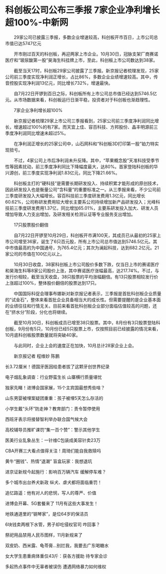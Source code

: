 # 科创板公司公布三季报 7家企业净利增长超100%-中新网

　　29家公司已披露三季报，多数企业增速较高，科创板开市百日，上市公司总市值已达5747亿元

　　开市刚过百天的科创板，再迎两家上市企业。10月30日，冠脉支架厂商赛诺医疗和“玻尿酸第一股”昊海生科挂牌上市，至此，科创板上市公司数达到38家。

　　截至当天17时，科创板29家公司披露了三季报。新京报记者梳理发现，25家公司前三季度实现净利润正增长，占比86%，多数企业业绩增速较高。其中，传音控股实现净利润13亿元，同比增长732%，增速最快。

　　自7月22日开锣到百日之际，科创板所有上市公司总市值已经达到5746.5亿元。从市场数据来看，科创板运行日渐平稳，投资者对于科创板也渐趋理性。

　　7家企业净利增长超100%

　　新京报记者梳理29家上市公司三季报看到，25家公司前三季度净利润同比增长，增速超过100%的有7家。而天宜上佳、容百科技、方邦股份、晶丰明源前三季度净利润同比增速未超过5%。

　　在净利润正增长的25家公司中，山石网科和“科创板3D打印第一股”铂力特实现扭亏。

　　不过，4家公司上市后净利润未升反降。其中，“苹果概念股”天准科技受季节性等因素扰动，前三季度净利同比下降幅度最大，达80%。首家登陆科创板的华兴源创，前三季度实现净利润1.83亿元，同比下降21.66%。

　　科创板主打的“硬科技”是需要长期研发投入、持续积累才能形成的原创技术，因此研发投入也是衡量公司“含科量”的重要标准之一。从三季报来看，不少公司前三季度研发投入大幅增长。容百科技前三季度研发费用1.3亿元，同比增长60.62%，公司称研发费用较大增长主要系公司持续增加新产品研发投入；光峰科技前三季度研发费用1.37亿，同比增加65.01%，主要系研发投入加大、研发人员增加导致人力支出增加，及研发相关检测认证等专业服务支出增加。

　　17只股票股价翻倍

　　自7月22日开锣至10月29日，科创板开市满100天，其成员已从最初的25家上市公司增至36家，诞生了6只百元股，所有上市公司总市值达到5746.5亿元。其中市值最高的为中国通号，为765.4亿元；其次为澜起科技，达到682.2亿元。21家公司的市值在100亿元以上。

　　10月30日收盘，38家科创板上市公司股价多数下跌，仅当日上市的赛诺医疗和昊海生科等8家公司股价上涨，其中赛诺医疗涨幅最高，达217.74%。不过，与发行价相较，截至当天收盘，38只股票的平均涨幅翻倍。有13只股票相较发行价上涨超过100%，整体股价翻倍的股票达到17只。

　　中国国际科促会理事布娜新对新京报记者表示，三季报是首批科创板企业质量的“试金石”，整体来看首批企业具备相当大的成长性。但需要提醒的是企业基本面的业绩往往和行情无关。目前来看首批科创板企业部分面临估值较高的问题，还在“挤水分”阶段，分化也将继续。

　　截至10月30日，科创板成员已增至38只股票。其中，8月份有3只股票登陆科创板，9月份有5只，10月份已经5只股票上市，仅按照目前已经披露的情况来看，10月底科创板股票数量就将突破40家。

　　与此同时，企业上会的速度正在加快，10月总计28家企业上会。

　　新京报记者 程维妙 陈鹏

长3.72厘米！德国牙医因给患者拔了这颗牙创世界纪录

电子烟乱象调查：行业野蛮生长 山寨横行质量堪忧

独家先睹！进博会国家展，15个主宾国最想秀些啥？  

山东男婴被埋案疑团重重：孩子被埋5天怎么存活的

小学生戴“头环”防走神？教育部门：责令暂停使用

西班牙表示将接替智利举办联合国气候大会

高校辅导员推旷课罚“集一百个赞”：警示其他学生

医美行业乱象丛生：一针维C包装成美容针卖23万

CBA开赛三大看点值得关注！周琦们能自我救赎吗

黄牛“圈钱”、热情“退潮” 盲盒玩家：我想退坑

进京证新规今起施行：影响百万辆汽车 缓解停车难？

多个城市出台养犬新政 纵犬、虐犬都将面临重罚！

追忆路遥：他有对人的悲悯，写人的尊严、价值

进博会开幕、5G套餐来了 11月有这些大事发生！

地铁通道里的“钢琴家”，是位64岁的保洁员

6块钱卖两根下水管，男子却吃侵权官司 咋回事？

祭祀用品禁用人民币图样，11月新规来了

双皮奶、西米露、龟苓膏…别拦我，我要去广东喝糖水

女大学生患重病体重仅43斤：获各方援助 待专家会诊

多起热点事件中无辜者被误伤 遭遇网络暴力如何维权

